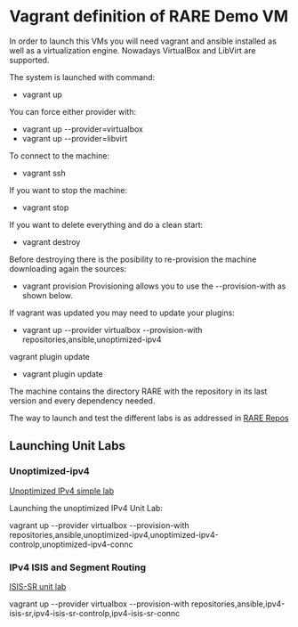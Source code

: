 # Vagrant definition of RARE Demo VM

In order to launch this VMs you will need vagrant and ansible installed as well as a virtualization engine. Nowadays VirtualBox and LibVirt are supported.

The system is launched with command:
- vagrant up

You can force either provider with:
- vagrant up --provider=virtualbox
- vagrant up --provider=libvirt

To connect to the machine:
- vagrant ssh

If you want to stop the machine:
- vagrant stop

If you want to delete everything and do a clean start:
- vagrant destroy

Before destroying there is the posibility to re-provision the machine downloading again the sources:
- vagrant provision
Provisioning allows you to use the --provision-with as shown below.

If vagrant was updated you may need to update your plugins:
- vagrant up --provider virtualbox  --provision-with repositories,ansible,unoptimized-ipv4

vagrant plugin update
- vagrant plugin update


The machine contains the directory RARE with the repository in its last version and every dependency needed.

The way to launch and test the different labs is as addressed in [RARE Repos](https://github.com/frederic-loui/RARE)

## Launching Unit Labs
### Unoptimized-ipv4
[Unoptimized IPv4 simple lab](https://github.com/frederic-loui/RARE/tree/master/00-unit-labs/0001-unoptimized-ipv4-forwarding/p4src)

Launching the unoptimized IPv4 Unit Lab:

vagrant up --provider virtualbox  --provision-with repositories,ansible,unoptimized-ipv4,unoptimized-ipv4-controlp,unoptimized-ipv4-connc


### IPv4 ISIS and Segment Routing
[ISIS-SR unit lab](https://github.com/frederic-loui/RARE/tree/master/00-unit-labs/0006-ipv4-isis-sr-operation/p4src)

vagrant up --provider virtualbox  --provision-with repositories,ansible,ipv4-isis-sr,ipv4-isis-sr-controlp,ipv4-isis-sr-connc
